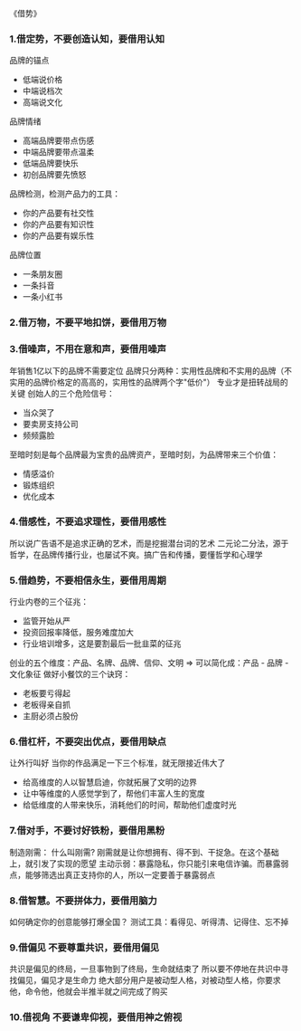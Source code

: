 《借势》
### 1.借定势，不要创造认知，要借用认知
品牌的锚点
- 低端说价格
- 中端说档次
- 高端说文化

品牌情绪
- 高端品牌要带点伤感
- 中端品牌要带点温柔
- 低端品牌要快乐
- 初创品牌要先愤怒

品牌检测，检测产品力的工具：
- 你的产品要有社交性
- 你的产品要有知识性
- 你的产品要有娱乐性

品牌位置
- 一条朋友圈
- 一条抖音
- 一条小红书

### 2.借万物，不要平地扣饼，要借用万物
### 3.借噪声，不用在意和声，要借用噪声
年销售1亿以下的品牌不需要定位
品牌只分两种：实用性品牌和不实用的品牌（不实用的品牌价格定的高高的，实用性的品牌两个字"低价"）
专业才是扭转战局的关键
创始人的三个危险信号：
- 当众哭了
- 要卖房支持公司
- 频频露脸

至暗时刻是每个品牌最为宝贵的品牌资产，至暗时刻，为品牌带来三个价值：
- 情感溢价
- 锻炼组织
- 优化成本

### 4.借感性，不要追求理性，要借用感性
所以说广告语不是追求正确的艺术，而是挖掘潜台词的艺术
二元论二分法，源于哲学，在品牌传播行业，也屡试不爽。搞广告和传播，要懂哲学和心理学

### 5.借趋势，不要相信永生，要借用周期
行业内卷的三个征兆：
- 监管开始从严
- 投资回报率降低，服务难度加大
- 行业培训增多，这是要割最后一批韭菜的征兆

创业的五个维度：产品、名牌、品牌、信仰、文明  => 可以简化成：产品 - 品牌 - 文化象征
做好小餐饮的三个诀窍：
- 老板要亏得起
- 老板得亲自抓
- 主厨必须占股份
### 6.借杠杆，不要突出优点，要借用缺点
让外行叫好
当你的作品满足一下三个标准，就无限接近伟大了
- 给高维度的人以智慧启迪，你就拓展了文明的边界
- 让中等维度的人感觉学到了，帮他们丰富人生的宽度
- 给低维度的人带来快乐，消耗他们的时间，帮助他们虚度时光

### 7.借对手，不要讨好铁粉，要借用黑粉
制造刚需：
什么叫刚需? 刚需就是让你想拥有、得不到、干捉急。在这个基础上，就引发了实现的愿望
主动示弱：暴露隐私，你只能引来电信诈骗。而暴露弱点，能够筛选出真正支持你的人，所以一定要善于暴露弱点

### 8.借智慧。不要拼体力，要借用脑力
如何确定你的创意能够打爆全国？
测试工具：看得见、听得清、记得住、忘不掉

### 9.借偏见 不要尊重共识，要借用偏见
共识是偏见的终局，一旦事物到了终局，生命就结束了
所以要不停地在共识中寻找偏见，偏见才是生命力
绝大部分用户是被动型人格，对被动型人格，你要求他，命令他，他就会半推半就之间完成了购买

### 10.借视角 不要谦卑仰视，要借用神之俯视




